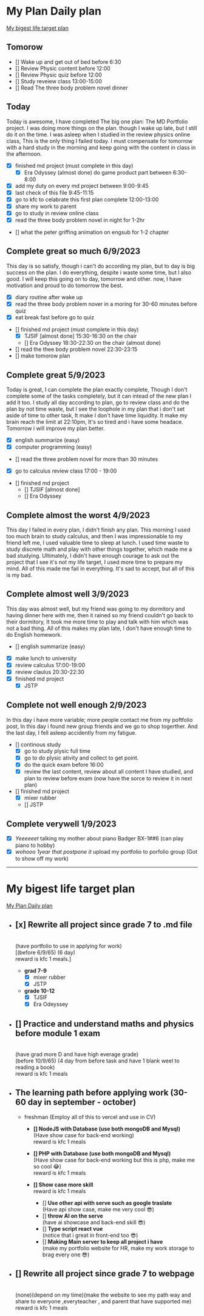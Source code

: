 # My Plan Daily plan
[My bigest life target plan](#my-bigest-life-target-plan)

## Tomorow
- [] Wake up and get out of bed before 6:30
- [] Review Physic content before 12:00
- [] Review Physic quiz before 12:00
- [] Study reveiew class 13:00-15:00
- [] Read The three body problem novel dinner

## Today
Today is awesome, I have completed The big one plan: The MD Portfolio project. I was doing more things on the plan. though I wake up late, but I still do it on the time. I was asleep when I studied in the review physics online class, This is the only thing I failed today. I must compensate for tomorrow with a hard study in the morning and keep going with the content in class in the afternoon.  

- [x] finished md project (must complete in this day)
    - [x] Era Odyssey (almost done) do game product part between 6:30-8:00
- [x] add my duty on every md project between 9:00-9:45
- [x] last check of this file 9:45-11:15
- [x] go to kfc to celabrate this first plan complete 12:00-13:00
- [x] share my work to parent 
- [x] go to study in review online class
- [x] read the three body problem novel in night for 1-2hr
- [] what the peter griffing animation on engsub for 1-2 chapter


## Complete great so much 6/9/2023
This day is so satisfy, though i can't do according my plan, but to day is big success on the plan. I do everything, despite i waste some time, but I also good. I will keep this going on to day, tomorrow and other. now, I have motivation and proud to do tomorrow the best.
- [x] diary routine after wake up 
- [x] read the three body problem nover in a moring for 30-60 minutes before quiz
- [x] eat break fast before go to quiz
- [] finished md project (must complete in this day)
    - [x] TJSIF [almost done] 15:30-16:30 on the chair
    - [] Era Odyssey 18:30-22:30 on the chair (almost done)
- [] read the thee body problem novel 22:30-23:15
- [] make tomorow plan


## Complete great 5/9/2023
Today is great, I can complete the plan exactly complete, Though I don't complete some of the tasks completely, but it can intead of the new plan I add it too. I study all day according to plan, go to review class and do the plan by not time waste, but I see the loophole in my plan that i don't set aside of time to other task, It make I don't have time liquidity. It make my brain reach the limit at 22:10pm, It's so tired and i have some headace. Tomorrow i will improve my plan better.
- [x] english summarize (easy)
- [x] computer programming (easy)
- [] read the three problem novel for more than 30 minutes
- [x] go to calculus review class 17:00 - 19:00
- [] finished md project
    - [] TJSIF [almost done]
    - [] Era Odyssey

## Complete almost the worst 4/9/2023
This day I failed in every plan, I didn't finish any plan. This morning I used too much brain to study calculus, and then I was impressionable to my friend left me, I used valuable time to sleep at lunch. I used time waste to study discrete math and play with other things together, which made me a bad studying. Ultimately, I didn't have enough courage to ask out the project that I see it's not my life target, I used more time to prepare my mind. All of this made me fail in everything. It's sad to accept, but all of this is my bad.


## Complete almost well 3/9/2023
This day was almost well, but my friend was going to my dormitory and having dinner here with me, then it rained so my friend couldn't go back to their dormitory, It took me more time to play and talk with him which was not a bad thing. All of this makes my plan late, I don't have enough time to do English homework.
- [] english summarize (easy)
- [x] make lunch to university
- [x] review calculus 17:00-19:00
- [x] review claulus 20:30-22:30
- [x] finished md project
    - [x] JSTP

## Complete not well enough 2/9/2023 
In this day i have more variable; more people contact me from my poftfolio post, In this day i found new group friends and we go to shop togerther. And the last day, I fell asleep accidently from my fatigue.
- [] continous study
    - [x] go to study plysic full time
    - [x] go to do plysic ativity and collect to get point.
    - [x] do the quick exam before 16:00
    - [x] review the last content, review about all content I have studied, and plan to review before exam (now have the sorce to review it in next plan)
- [] finished md project
    - [x] mixer rubber
    - [] JSTP


## Complete verywell 1/9/2023
- [x] *Yeeeeeet* talking my mother about piano Badger BX-1##6 (can play piano to hobby)
- [x] *wohooo 1year that postpone it* upload my portfolio to porfolio group (Got to show off my work)

---

# My bigest life target plan
[My Plan Daily plan](#my-plan-daily-plan)

- ## **[x] Rewrite all project since grade 7 to .md file** 
    <br>(have portfolio to use in applying for work) 
    <br>[(before 6/9/65) (6 day) <br>reward is kfc 1 meals.]

    - **grad 7-9**
        - [x] mixer rubber
        - [x] JSTP

    - **grade 10-12**
        <!-- - [] bennett -->
        <!-- - [] robot student art -->
        - [x] TJSIF
        - [x] Era Odeyssey
        <!-- - [] POSN COMPUTER camp 2 && competitive programming student art -->

- ## **[] Practice and understand maths and physics before module 1 exam** 
    <br>(have grad more D and have high everage grade) 
    <br> (before 10/9/65) (4 day from before task and have 1 blank weel to reading a book) <br>reward is kfc 1 meals

- ## The learning path before applying work (30-60 day in september - october) 
    - freshman (Employ all of this to vercel and use in CV)
        - **[] NodeJS with Database (use both mongoDB and Mysql)** 
        <br>(Have show case for back-end working)
        <br>reward is kfc 1 meals

        - **[] PHP with Database (use both mongoDB and Mysql)** 
        <br>(Have show case for back-end working but this is php, make me so cool 😂)
        <br>reward is kfc 1 meals

        - **[] Show case more skill**
        <br>reward is kfc 1 meals
            - [] **Use other api with serve such as google traslate** 
            <br>(Have api show case, make me very cool 😎)<br>
            - [] **throw AI on the serve** 
            <br>(have ai showcase and back-end skill 😎)
            - [] **Type script react vue** 
            <br>(notice that i great in front-end too 😎)
            - [] **Making Main server to keep all project i have** 
            <br>(make my portfolio website for HR, make my work storage to brag every one 😎) 
        

- ## **[] Rewrite all project since grade 7 to webpage** 
    <br>(none)(depend on my time)(make the website to see my path way and share to everyone ,everyteacher , and parent that have supported me) 
    <br>reward is kfc 1 meals

